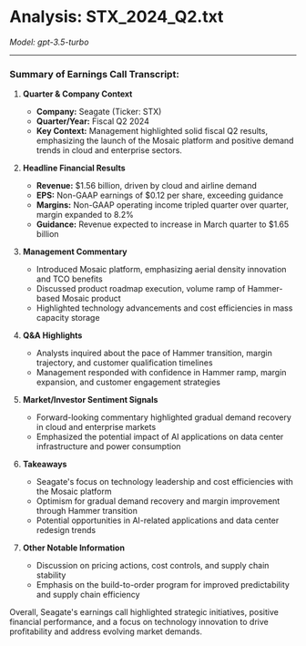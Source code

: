# Analysis: STX_2024_Q2.txt

*Model: gpt-3.5-turbo*

---

### Summary of Earnings Call Transcript:

1. **Quarter & Company Context**
   - **Company:** Seagate (Ticker: STX)
   - **Quarter/Year:** Fiscal Q2 2024
   - **Key Context:** Management highlighted solid fiscal Q2 results, emphasizing the launch of the Mosaic platform and positive demand trends in cloud and enterprise sectors.

2. **Headline Financial Results**
   - **Revenue:** $1.56 billion, driven by cloud and airline demand
   - **EPS:** Non-GAAP earnings of $0.12 per share, exceeding guidance
   - **Margins:** Non-GAAP operating income tripled quarter over quarter, margin expanded to 8.2%
   - **Guidance:** Revenue expected to increase in March quarter to $1.65 billion

3. **Management Commentary**
   - Introduced Mosaic platform, emphasizing aerial density innovation and TCO benefits
   - Discussed product roadmap execution, volume ramp of Hammer-based Mosaic product
   - Highlighted technology advancements and cost efficiencies in mass capacity storage

4. **Q&A Highlights**
   - Analysts inquired about the pace of Hammer transition, margin trajectory, and customer qualification timelines
   - Management responded with confidence in Hammer ramp, margin expansion, and customer engagement strategies

5. **Market/Investor Sentiment Signals**
   - Forward-looking commentary highlighted gradual demand recovery in cloud and enterprise markets
   - Emphasized the potential impact of AI applications on data center infrastructure and power consumption

6. **Takeaways**
   - Seagate's focus on technology leadership and cost efficiencies with the Mosaic platform
   - Optimism for gradual demand recovery and margin improvement through Hammer transition
   - Potential opportunities in AI-related applications and data center redesign trends

7. **Other Notable Information**
   - Discussion on pricing actions, cost controls, and supply chain stability
   - Emphasis on the build-to-order program for improved predictability and supply chain efficiency

Overall, Seagate's earnings call highlighted strategic initiatives, positive financial performance, and a focus on technology innovation to drive profitability and address evolving market demands.